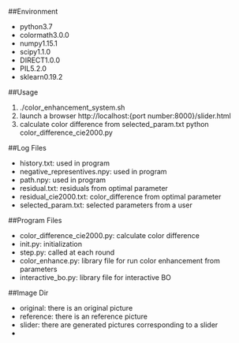 ##Environment

- python3.7
- colormath3.0.0
- numpy1.15.1
- scipy1.1.0
- DIRECT1.0.0
- PIL5.2.0
- sklearn0.19.2
  

##Usage

1. ./color_enhancement_system.sh 
2. launch a browser
    http://localhost:{port number:8000}/slider.html
3. calculate color difference from selected_param.txt
    python color_difference_cie2000.py


##Log Files

- history.txt: used in program
- negative_representives.npy:	used in program
- path.npy: used in program
- residual.txt: residuals from optimal parameter 
- residual_cie2000.txt: color_difference from optimal parameter
- selected_param.txt: selected parameters from a user


##Program Files
- color_difference_cie2000.py: calculate color difference
- init.py: initialization 
- step.py: called at each round
- color_enhance.py: library file for run color enhancement from parameters	
- interactive_bo.py: library file for interactive BO


##Image Dir

- original: there is an original picture
- reference: there is an reference picture
- slider: there are generated pictures corresponding to a slider
-
